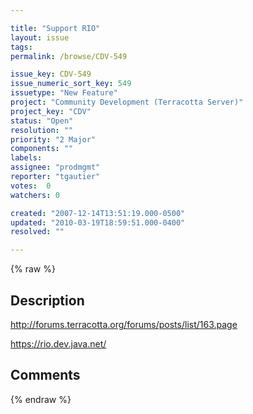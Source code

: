 ```yaml
---

title: "Support RIO"
layout: issue
tags: 
permalink: /browse/CDV-549

issue_key: CDV-549
issue_numeric_sort_key: 549
issuetype: "New Feature"
project: "Community Development (Terracotta Server)"
project_key: "CDV"
status: "Open"
resolution: ""
priority: "2 Major"
components: ""
labels: 
assignee: "prodmgmt"
reporter: "tgautier"
votes:  0
watchers: 0

created: "2007-12-14T13:51:19.000-0500"
updated: "2010-03-19T18:59:51.000-0400"
resolved: ""

---
```




{% raw %}



## Description

<div markdown="1" class="description">

http://forums.terracotta.org/forums/posts/list/163.page

https://rio.dev.java.net/

</div>

## Comments



{% endraw %}
